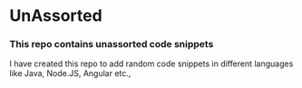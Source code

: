 # UnAssorted

<h3>This repo contains unassorted code snippets</h3>

I have created this repo to add random code snippets in different languages like Java, Node.JS, Angular etc.,
